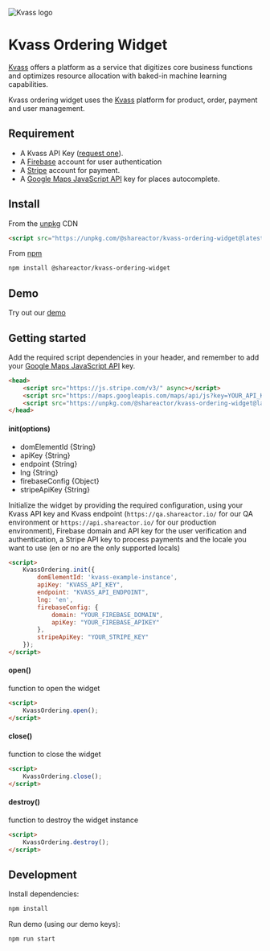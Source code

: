 ![Kvass logo](https://cdn.rawgit.com/lazreg87/1e978ad79b838ee7fe01db98d6ec247b/raw/d1bbcc97192562cd4797b4f42c408c5badcb7e78/kvass_logo.svg)

# Kvass Ordering Widget
[Kvass](https://kvass.ai) offers a platform as a service that digitizes core business functions and optimizes resource allocation with baked-in machine learning capabilities.

Kvass ordering widget uses the [Kvass](https://kvass.ai) platform for product, order, payment and user management.


## Requirement

- A Kvass API Key ([request one](mailto:hello@kvass.ai)).
- A [Firebase](https://firebase.com/) account for user authentication
- A [Stripe](https://stripe.com/) account for payment.
- A [Google Maps JavaScript API](https://developers.google.com/maps/documentation/javascript/) key for places autocomplete.

## Install

From the [unpkg](https://unpkg.com/) CDN

```html
<script src="https://unpkg.com/@shareactor/kvass-ordering-widget@latest/dist/kvass.bundle.js"></script>
```

From [npm](https://npmjs.org)

```sh
npm install @shareactor/kvass-ordering-widget
```

## Demo
Try out our [demo](https://kvassAI.github.io/kvass-ordering-widget/demo/index.html)

## Getting started
Add the required script dependencies in your header, and remember to add your [Google Maps JavaScript API](https://developers.google.com/maps/documentation/javascript/) key.

```html
<head>
	<script src="https://js.stripe.com/v3/" async></script>
	<script src="https://maps.googleapis.com/maps/api/js?key=YOUR_API_KEY&libraries=places"></script>
	<script src="https://unpkg.com/@shareactor/kvass-ordering-widget@latest/dist/kvass.bundle.js"></script>
</head>
```

#### init(options)

- domElementId {String}
- apiKey {String}
- endpoint {String}
- lng {String}
- firebaseConfig {Object}
- stripeApiKey {String}

Initialize the widget by providing the required configuration, using your Kvass API key and Kvass endpoint (`https://qa.shareactor.io/` for our QA environment or `https://api.shareactor.io/` for our production environment), Firebase domain and API key for the user verification and authentication, a Stripe API key to process payments and the locale you want to use (en or no are the only supported locals)

```html
<script>
	KvassOrdering.init({
		domElementId: 'kvass-example-instance',
		apiKey: "KVASS_API_KEY",
		endpoint: "KVASS_API_ENDPOINT",
		lng: 'en',
		firebaseConfig: {
			domain: "YOUR_FIREBASE_DOMAIN",
			apiKey: "YOUR_FIREBASE_APIKEY"
		},
		stripeApiKey: "YOUR_STRIPE_KEY"
	});
</script>
```

#### open()

function to open the widget

```html
<script>
	KvassOrdering.open();
</script>
```

#### close()

function to close the widget

```html
<script>
	KvassOrdering.close();
</script>
```

#### destroy()

function to destroy the widget instance

```html
<script>
	KvassOrdering.destroy();
</script>
```

## Development

Install dependencies:

```sh
npm install
```

Run demo (using our demo keys):

```sh
npm run start
```
